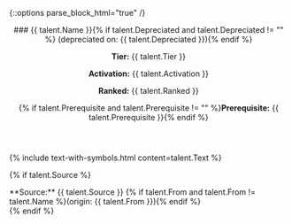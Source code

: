 {::options parse_block_html="true" /}
<section class="talent">
<header>
### {{ talent.Name }}{% if talent.Depreciated and talent.Depreciated != "" %} (depreciated on: {{ talent.Depreciated }}){% endif %}

**Tier:** {{ talent.Tier }}

**Activation:** {{ talent.Activation }}

**Ranked:** {{ talent.Ranked }}

{% if talent.Prerequisite and talent.Prerequisite != "" %}**Prerequisite:** {{ talent.Prerequisite }}{% endif %}
</header>

{% include text-with-symbols.html content=talent.Text %}

{% if talent.Source %}
<footer>
**Source:** {{ talent.Source }}
{% if talent.From and talent.From != talent.Name %}(origin: {{ talent.From }}){% endif %}
</footer>
{% endif %}
</section>
